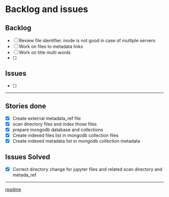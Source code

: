 # Backlog and issues

## Backlog

- [ ] Review file identifier. inode is not good in case of multiple servers
- [ ] Work on files to metadata links
- [ ] Work on title multi words
- [ ]  

## Issues
- [ ] 
------

## Stories done
- [x] Create external metadata_ref file
- [x] scan directory files and index those files
- [x] prepare mongodb database and collections
- [x] Create indexed files list in mongodb collection files
- [x] Create indexed metadata list in mongodb collection metadata

## Issues Solved
- [x] Correct directory change for jupyter files and related scan directory and metada_ref
------

[readme](./README.md)